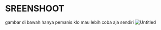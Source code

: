 # SREENSHOOT
gambar di bawah hanya pemanis klo mau lebih coba aja sendiri
![Untitled](https://user-images.githubusercontent.com/114278627/197136295-20f25ec5-9b79-479a-8482-af7498574eba.png)
